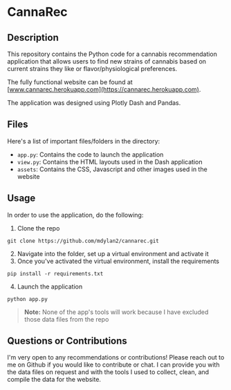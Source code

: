 # CannaRec
## Description
This repository contains the Python code for a cannabis recommendation application that allows users to find new strains of cannabis based on current strains they like or flavor/physiological preferences. 

The fully functional website can be found at [www.cannarec.herokuapp.com](https://cannarec.herokuapp.com).

The application was designed using Plotly Dash and Pandas.

## Files
Here's a list of important files/folders in the directory:
- `app.py`: Contains the code to launch the application
- `view.py`: Contains the HTML layouts used in the Dash application
- `assets`: Contains the CSS, Javascript and other images used in the website

## Usage
In order to use the application, do the following:
1) Clone the repo
```
git clone https://github.com/mdylan2/cannarec.git
```
2) Navigate into the folder, set up a virtual environment and activate it
3) Once you've activated the virtual environment, install the requirements
```
pip install -r requirements.txt
```
4) Launch the application
```
python app.py
```
> __**Note:**__ None of the app's tools will work because I have excluded those data files from the repo

## Questions or Contributions
I'm very open to any recommendations or contributions! Please reach out to me on Github if you would like to contribute or chat.
I can provide you with the data files on request and with the tools I used to collect, clean, and compile the data for the website.
